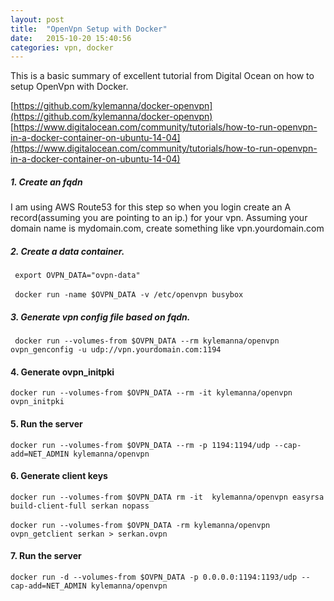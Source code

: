 ```yaml
---
layout: post
title:  "OpenVpn Setup with Docker"
date:   2015-10-20 15:40:56
categories: vpn, docker
---
```


This is a basic summary of excellent tutorial from Digital Ocean on how to setup OpenVpn with Docker. 

[https://github.com/kylemanna/docker-openvpn](https://github.com/kylemanna/docker-openvpn) <br />
[https://www.digitalocean.com/community/tutorials/how-to-run-openvpn-in-a-docker-container-on-ubuntu-14-04](https://www.digitalocean.com/community/tutorials/how-to-run-openvpn-in-a-docker-container-on-ubuntu-14-04)


##### 1. Create an fqdn 

I am using AWS Route53 for this step so when you login create an A record(assuming you are pointing to an ip.) for your vpn. Assuming your domain name is mydomain.com, create something like vpn.yourdomain.com


##### 2. Create a data container.

``` export OVPN_DATA="ovpn-data"``` <br /><br />
``` docker run -name $OVPN_DATA -v /etc/openvpn busybox``` 



##### 3. Generate vpn config file based on fqdn.

``` docker run --volumes-from $OVPN_DATA --rm kylemanna/openvpn ovpn_genconfig -u udp://vpn.yourdomain.com:1194```


#### 4. Generate ovpn_initpki

```docker run --volumes-from $OVPN_DATA --rm -it kylemanna/openvpn ovpn_initpki```

#### 5. Run the server 
```docker run --volumes-from $OVPN_DATA --rm -p 1194:1194/udp --cap-add=NET_ADMIN kylemanna/openvpn```

#### 6. Generate client keys
```docker run --volumes-from $OVPN_DATA rm -it  kylemanna/openvpn easyrsa build-client-full serkan nopass``` <br /><br />
```docker run --volumes-from $OVPN_DATA -rm kylemanna/openvpn ovpn_getclient serkan > serkan.ovpn```


#### 7. Run the server

```docker run -d --volumes-from $OVPN_DATA -p 0.0.0.0:1194:1193/udp --cap-add=NET_ADMIN kylemanna/openvpn```
